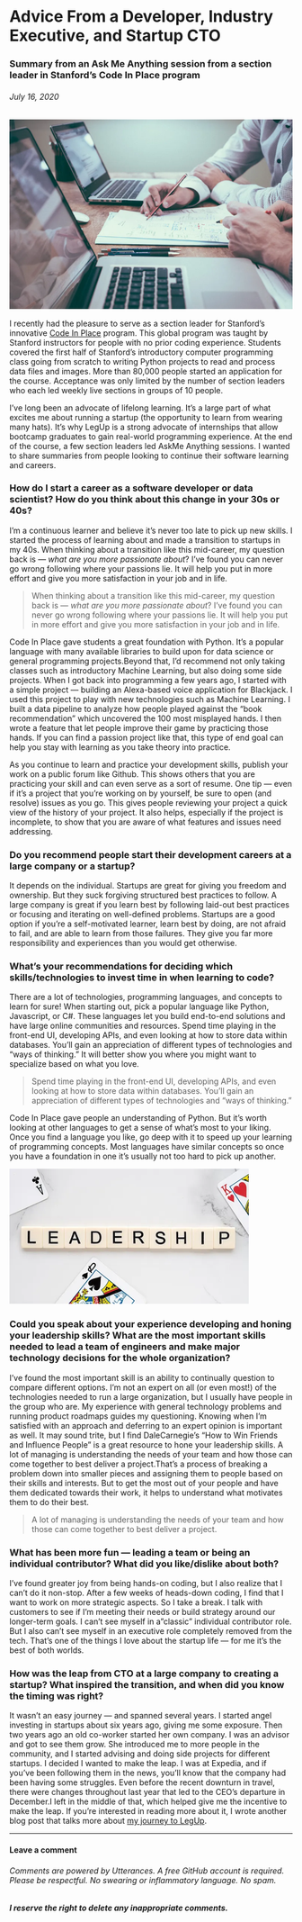 # Advice From a Developer, Industry Executive, and Startup CTO

### Summary from an Ask Me Anything session from a section leader in Stanford’s Code In Place program

###### *July 16, 2020*

![Advice from an industry veteran](./images/advice-hero.png "Advice from an industry veteran")

I recently had the pleasure to serve as a section leader for Stanford’s innovative [Code In Place](https://engineering.stanford.edu/news/free-coding-education-time-covid-19) program. This global program was taught by Stanford instructors for people with no prior coding experience. Students covered the first half of Stanford’s introductory computer programming class going from scratch to writing Python projects to read and process data files and images. More than 80,000 people started an application for the course. Acceptance was only limited by the number of section leaders who each led weekly live sections in groups of 10 people.

I’ve long been an advocate of lifelong learning. It’s a large part of what excites me about running a startup (the opportunity to learn from wearing many hats). It’s why LegUp is a strong advocate of internships that allow bootcamp graduates to gain real-world programming experience. At the end of the course, a few section leaders led AskMe Anything sessions. I wanted to share summaries from people looking to continue their software learning and careers.

### How do I start a career as a software developer or data scientist? How do you think about this change in your 30s or 40s?

I’m a continuous learner and believe it’s never too late to pick up new skills. I started the process of learning about and made a transition to startups in my 40s. When thinking about a transition like this mid-career, my question back is — *what are you more passionate about*? I’ve found you can never go wrong following where your passions lie. It will help you put in more effort and give you more satisfaction in your job and in life.

> When thinking about a transition like this mid-career, my question back is — *what are you more passionate about*? I’ve found you can never go wrong following where your passions lie. It will help you put in more effort and give you more satisfaction in your job and in life.

Code In Place gave students a great foundation with Python. It’s a popular language with many available libraries to build upon for data science or general programming projects.Beyond that, I’d recommend not only taking classes such as introductory Machine Learning, but also doing some side projects. When I got back into programming a few years ago, I started with a simple project — building an Alexa-based voice application for Blackjack. I used this project to play with new technologies such as Machine Learning. I built a data pipeline to analyze how people played against the “book recommendation” which uncovered the 100 most misplayed hands. I then wrote a feature that let people improve their game by practicing those hands. If you can find a passion project like that, this type of end goal can help you stay with learning as you take theory into practice.

As you continue to learn and practice your development skills, publish your work on a public forum like Github. This shows others that you are practicing your skill and can even serve as a sort of resume. One tip — even if it’s a project that you’re working on by yourself, be sure to open (and resolve) issues as you go. This gives people reviewing your project a quick view of the history of your project. It also helps, especially if the project is incomplete, to show that you are aware of what features and issues need addressing.

### Do you recommend people start their development careers at a large company or a startup?

It depends on the individual. Startups are great for giving you freedom and ownership. But they suck forgiving structured best practices to follow. A large company is great if you learn best by following laid-out best practices or focusing and iterating on well-defined problems. Startups are a good option if you’re a self-motivated learner, learn best by doing, are not afraid to fail, and are able to learn from those failures. They give you far more responsibility and experiences than you would get otherwise.

### What’s your recommendations for deciding which skills/technologies to invest time in when learning to code?

There are a lot of technologies, programming languages, and concepts to learn for sure! When starting out, pick a popular language like Python, Javascript, or C#. These languages let you build end-to-end solutions and have large online communities and resources. Spend time playing in the front-end UI, developing APIs, and even looking at how to store data within databases. You’ll gain an appreciation of different types of technologies and “ways of thinking.” It will better show you where you might want to specialize based on what you love.

> Spend time playing in the front-end UI, developing APIs, and even looking at how to store data within databases. You’ll gain an appreciation of different types of technologies and “ways of thinking.”

Code In Place gave people an understanding of Python. But it’s worth looking at other languages to get a sense of what’s most to your liking. Once you find a language you like, go deep with it to speed up your learning of programming concepts. Most languages have similar concepts so once you have a foundation in one it’s usually not too hard to pick up another.

![Honing Leadership Skills](./images/advice-leadership.png "Honing Leadership Skills")

### Could you speak about your experience developing and honing your leadership skills? What are the most important skills needed to lead a team of engineers and make major technology decisions for the whole organization?

I’ve found the most important skill is an ability to continually question to compare different options. I’m not an expert on all (or even most!) of the technologies needed to run a large organization, but I usually have people in the group who are. My experience with general technology problems and running product roadmaps guides my questioning. Knowing when I’m satisfied with an approach and deferring to an expert opinion is important as well. It may sound trite, but I find DaleCarnegie’s “How to Win Friends and Influence People” is a great resource to hone your leadership skills. A lot of managing is understanding the needs of your team and how those can come together to best deliver a project.That’s a process of breaking a problem down into smaller pieces and assigning them to people based on their skills and interests. But to get the most out of your people and have them dedicated towards their work, it helps to understand what motivates them to do their best.

> A lot of managing is understanding the needs of your team and how those can come together to best deliver a project.

### What has been more fun — leading a team or being an individual contributor? What did you like/dislike about both?

I’ve found greater joy from being hands-on coding, but I also realize that I can’t do it non-stop. After a few weeks of heads-down coding, I find that I want to work on more strategic aspects. So I take a break. I talk with customers to see if I’m meeting their needs or build strategy around our longer-term goals. I can’t see myself in a”classic” individual contributor role. But I also can’t see myself in an executive role completely removed from the tech. That’s one of the things I love about the startup life — for me it’s the best of both worlds.

### How was the leap from CTO at a large company to creating a startup? What inspired the transition, and when did you know the timing was right?

It wasn’t an easy journey — and spanned several years. I started angel investing in startups about six years ago, giving me some exposure. Then two years ago an old co-worker started her own company. I was an advisor and got to see them grow. She introduced me to more people in the community, and I started advising and doing side projects for different startups. I decided I wanted to make the leap. I was at Expedia, and if you’ve been following them in the news, you’ll know that the company had been having some struggles. Even before the recent downturn in travel, there were changes throughout last year that led to the CEO’s departure in December.I left in the middle of that, which helped give me the incentive to make the leap. If you’re interested in reading more about it, I wrote another blog post that talks more about [my journey to LegUp](./lessons-learned-from-my-transition-to-startup-cto).

***

#### Leave a comment

###### Comments are powered by Utterances. A free GitHub account is required. Please be respectful. No swearing or inflammatory language. No spam.
###### **I reserve the right to delete any inappropriate comments.**

<script src="https://utteranc.es/client.js"
        repo="gsdriver/gsdriver.github.io"
        issue-term="pathname"
        theme="github-light"
        crossorigin="anonymous"
        async>
</script>
